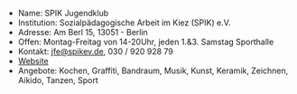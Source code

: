 - Name:         SPIK Jugendklub
- Institution:  Sozialpädagogische Arbeit im Kiez (SPIK) e.V.
- Adresse:      Am Berl 15, 13051 - Berlin
- Offen:        Montag-Freitag von 14-20Uhr, jeden 1.&3. Samstag Sporthalle  
- Kontakt:      jfe@spikev.de, 030 / 920 928 79
- [Website](http://www.spikev.de/jugendfreizeiteinrichtung-fuer-menschen-ab-12/)
- Angebote:     Kochen, Graffiti, Bandraum, Musik, Kunst, Keramik, Zeichnen, Aikido, Tanzen, Sport
